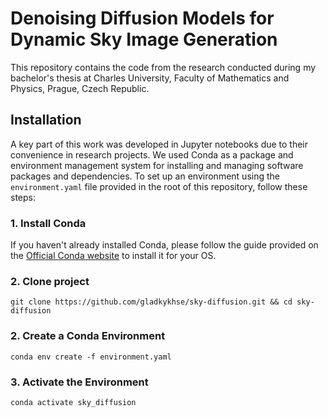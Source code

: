 # Denoising Diffusion Models for Dynamic Sky Image Generation

This repository contains the code from the research conducted during my bachelor's thesis at
Charles University, Faculty of Mathematics and Physics, Prague, Czech Republic.

## Installation
A key part of this work was developed in Jupyter notebooks due to their convenience in research projects.
We used Conda as a package and environment management system for installing and managing software packages
and dependencies. To set up an environment using the `environment.yaml` file provided in the root of this
repository, follow these steps:

### 1. Install Conda
If you haven't already installed Conda, please follow the guide provided on the [Official Conda website](https://docs.anaconda.com/free/miniconda/) to install it for your OS.
### 2. Clone project
```shell
git clone https://github.com/gladkykhse/sky-diffusion.git && cd sky-diffusion
```
### 2. Create a Conda Environment
```shell
conda env create -f environment.yaml
```
### 3. Activate the Environment
```shell
conda activate sky_diffusion
```
